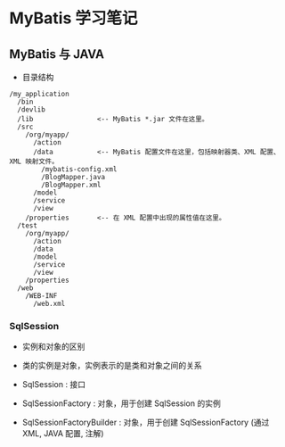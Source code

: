 # MyBatis 学习笔记

## MyBatis 与 JAVA

- 目录结构

```TXT
/my_application
  /bin
  /devlib
  /lib                <-- MyBatis *.jar 文件在这里。
  /src
    /org/myapp/
      /action
      /data           <-- MyBatis 配置文件在这里，包括映射器类、XML 配置、XML 映射文件。
        /mybatis-config.xml
        /BlogMapper.java
        /BlogMapper.xml
      /model
      /service
      /view
    /properties       <-- 在 XML 配置中出现的属性值在这里。
  /test
    /org/myapp/
      /action
      /data
      /model
      /service
      /view
    /properties
  /web
    /WEB-INF
      /web.xml
```

### SqlSession

- 实例和对象的区别
- 类的实例是对象，实例表示的是类和对象之间的关系

- SqlSession : 接口
- SqlSessionFactory : 对象，用于创建 SqlSession 的实例
- SqlSessionFactoryBuilder : 对象，用于创建 SqlSessionFactory (通过 XML, JAVA 配置, 注解)
